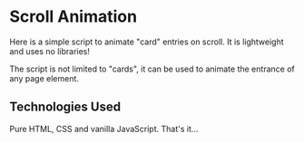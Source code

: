 # Scroll Animation

Here is a simple script to animate "card" entries on scroll. It is lightweight and uses no libraries!

The script is not limited to "cards", it can be used to animate the entrance of any page element.

## Technologies Used

Pure HTML, CSS and vanilla JavaScript. That's it...
